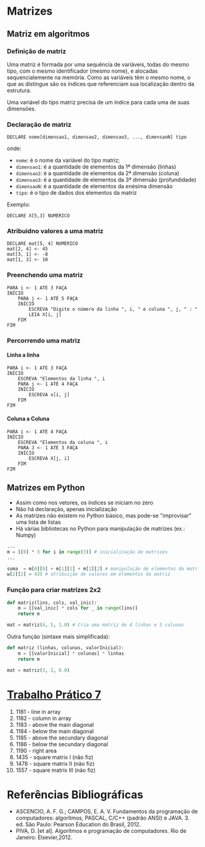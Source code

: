 # Matrizes

## Matriz em algoritmos

### Definição de matriz

Uma matriz é formada por uma sequência de variáveis, todas do mesmo tipo, com o mesmo identificador (mesmo nome), e alocadas sequencialemente na memória. Como as variáveis têm o mesmo nome, o que as distingue são os índices que referenciam sua localização dentro da estrutura.

Uma variável do tipo matriz precisa de um índice para cada uma de suas dimensões.

### Declaração de matriz

```
DECLARE nome[dimensao1, dimensao2, dimensao3, ..., dimensaoN] tipo
```
onde:
- `nome`: é o nome da variável do tipo matriz;
- `dimensao1`: é a quantidade de elementos da 1ª dimensão (linhas)
- `dimensao2`: é a quantidade de elementos da 2ª dimensão (coluna)
- `dimensao3`: é a quantidade de elementos da 3ª dimensão (profundidade)
- `dimensaoN`: é a quantidade de elementos da enésima dimensão
- `tipo`: é o tipo de dados dos elementos da matriz

Exemplo:

```
DECLARE X[5,3] NUMÉRICO
```

### Atribuidno valores a uma matriz

```
DECLARE mat[5, 4] NUMÉRICO
mat[2, 4] <- 45
mat[3, 1] <- -8
mat[1, 3] <- 10
```

### Preenchendo uma matriz

```
PARA i <- 1 ATÉ 3 FAÇA
INÍCIO
	PARA j <- 1 ATÉ 5 FAÇA
	INÍCIO
		ESCREVA "Digite o número da linha ", i, " e coluna ", j, " : " 
		LEIA X[i, j]
	FIM
FIM
```

### Percorrendo uma matriz

#### Linha a linha

```
PARA i <- 1 ATÉ 3 FAÇA
INÍCIO
	ESCREVA "Elementos da linha ", i
	PARA j <- 1 ATÉ 4 FAÇA
	INÍCIO
		ESCREVA x[i, j]
	FIM
FIM
```

#### Coluna a Coluna

```
PARA i <- 1 ATÉ 4 FAÇA
INÍCIO
	ESCREVA "Elementos da coluna ", i
	PARA J <- 1 ATÉ 3 FAÇA
	INÍCIO
		ESCREVA X[j, i]
	FIM
FIM
```

## Matrizes em Python

- Assim como nos vetores, os índices se iniciam no zero
- Não há declaração, apenas inicialização
- As matrizes não existem no Python básico, mas pode-se "improvisar" uma lista de listas
- Há várias bibliotecas no Python para manipulação de matrizes (ex.: Numpy)

``` python
...
m = [[0] * 3 for i in range(3)] # inicialização de matrizes
...

soma  = m[0][0] + m[1][1] + m[2][2] # manipulação de elementos da matriz
w[2][2] = 435 # atribuição de valores em elementos da matriz
```

### Função para criar matrizes 2x2

``` python
def matriz(lins, cols, val_inic):
	m = [[val_inic] * cols for _ in range(lins)]
	return m

mat = matriz(4, 5, 1.0) # Cria uma matriz de 4 linhas e 5 colunas
```

Outra função (sintaxe mais simplificada):
``` python
def matriz (linhas, colunas, valorInicial):
	m = [[valorInicial] * colunas] * linhas
	return m

mat = matriz(3, 2, 0.0)
```

# [Trabalho Prático 7](https://github.com/elvinmatheus/universidade/tree/main/Fundamentos%20de%20Programa%C3%A7%C3%A3o/7.%20Matrizes/Trabalho%20Pr%C3%A1tico%207)

1. 1181 - line in array
2. 1182 - column in array
3. 1183 - above the main diagonal
4. 1184 - below the main diagonal
5. 1185 - above the secundary diagonal
6. 1186 - below the secundary diagonal
7. 1190 - right area
8. 1435 - square matrix I (não fiz)
9. 1478 - square matrix II (não fiz)
10. 1557 - square matrix III (não fiz)

# Referências Bibliográficas

- ASCENCIO, A. F. G.; CAMPOS, E. A. V. Fundamentos da programação de computadores: algoritmos, PASCAL, C/C++ (padrão ANSI) e JAVA. 3. ed. São Paulo: Pearson Education do Brasil, 2012.
- PIVA, D. [et al]. Algoritmos e programação de computadores. Rio de Janeiro: Elsevier,2012.

